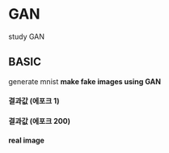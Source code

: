 # GAN
study GAN

## BASIC
generate mnist
**make fake images using GAN**

#### 결과값 (에포크 1)

#### 결과값 (에포크 200)

#### real image
